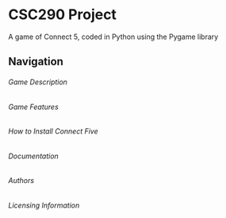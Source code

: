 # CSC290 Project
A game of Connect 5, coded in Python using the Pygame library

## Navigation

###### Game Description

###### Game Features

###### How to Install Connect Five

###### Documentation

###### Authors 

###### Licensing Information


